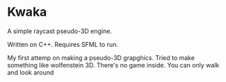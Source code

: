 # Kwaka
A simple raycast pseudo-3D engine.

Written on C++. Requires SFML to run.

My first attemp on making a pseudo-3D grapghics. Tried to make something like wolfenstein 3D. There's no game inside. You can only walk and look around
